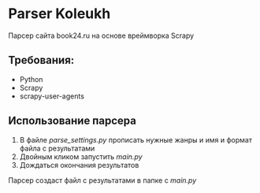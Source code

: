 # Parser Koleukh
 Парсер сайта book24.ru на основе вреймворка Scrapy

## Требования:
  + Python
  + Scrapy
  + scrapy-user-agents

## Использование парсера
  1. В файле *parse_settings.py* прописать нужные жанры и имя и формат файла с результатами
  2. Двойным кликом запустить *main.py*
  3. Дождаться окончания результатов
 
Парсер создаст файл с результатами в папке с *main.py*
